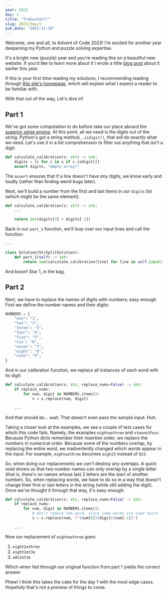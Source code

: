 ```yaml
---
year: 2023
day: 1
title: "Trebuchet?!"
slug: 2023/day/1
pub_date: "2023-11-30"
---
```


Welcome, one and all, to Advent of Code 2023! I'm excited for another year deepening my Python and puzzle solving expertise.

It's a bright new (puzzle) year and you're reading this on a beautiful new website. If you'd like to learn more about it I wrote a little [blog post](https://xavd.id/blog/post/building-aoc-showcase/) about it earlier this year.

If this is your first time reading my solutions, I recommending reading through [this site's homepage](/#audience), which will explain what I expect a reader to be familiar with.

With that out of the way, Let's dive in!

## Part 1

We've got some computation to do before take our place aboard the [superior seige engine](https://www.military.com/off-duty/2020/01/31/why-trebuchet-was-superior-siege-engine.html). At this point, all we need is the digits out of the string. Python's got a string method, `.isdigit()`, that will do exactly what we need. Let's use it in a list comprehension to filter out anything that isn't a digit:

```py
def calculate_calibration(s: str) -> int:
    digits = [c for c in s if c.isdigit()]
    assert digits, "empty array!"
```

The `assert` ensures that if a line doesn't have _any_ digits, we know early and loudly (rather than finding weird bugs later).

Next, we'll build a number from the first and last items in our `digits` list (which might be the same element):

```py
def calculate_calibration(s: str) -> int:
    ...

    return int(digits[0] + digits[-1])
```

Back in our `part_1` function, we'll loop over our input lines and call the function:

```py
...

class Solution(StrSplitSolution):
    def part_1(self) -> int:
        return sum(calculate_calibration(line) for line in self.input)
```

And boom! Star 1, in the bag.

## Part 2

Next, we have to replace the names of digits with numbers; easy enough. First we define the number names and their digits:

```py
NUMBERS = {
    "one": "1",
    "two": "2",
    "three": "3",
    "four": "4",
    "five": "5",
    "six": "6",
    "seven": "7",
    "eight": "8",
    "nine": "9",
}
```

And in our calibration function, we replace all instances of each word with its digit:

```py ins=", replace_nums=False" ins={2-4}
def calculate_calibration(s: str, replace_nums=False) -> int:
    if replace_nums:
        for num, digit in NUMBERS.items():
            s = s.replace(num, digit)

    ...
```

And that should do... wait. That doesn't even pass the sample input. Huh.

Taking a closer look at the examples, we see a couple of test cases for which this code fails. Namely, the examples `eightwothree` and `xtwone3four`. Because Python dicts remember their insertion order, we replace the numbers in numerical order. Because some of the numbers overlap, by replacing the entire word, we inadvertently changed which words appear in the input. For example, `eightwothree` becomes `eigh23` instead of `823`.

So, when doing our replacements we _can't_ destroy any overlaps. A quick read shows us that two number names can only overlap by a single letter (that is, there's no names whose last 2 letters are the start of another number). So, when replacing words, we have to do so in a way that doesn't change their first or last letters in the string (while still adding the digit). Once we've thought it through that way, it's easy enough:

```py add="f"{num[0]}{digit}{num[-1]}""
def calculate_calibration(s: str, replace_nums=False) -> int:
    if replace_nums:
        for num, digit in NUMBERS.items():
            # don't remove the word, since some words are used twice
            s = s.replace(num, f"{num[0]}{digit}{num[-1]}")

    ...
```

Now our replacement of `eightwothree` goes:

1. `eight2othree`
2. `eight2ot3e`
3. `e8t2ot3e`

Which when fed through our original function from part 1 yields the correct answer.

Phew! I think this takes the cake for the day 1 with the most edge cases. Hopefully that's not a preview of things to come.
